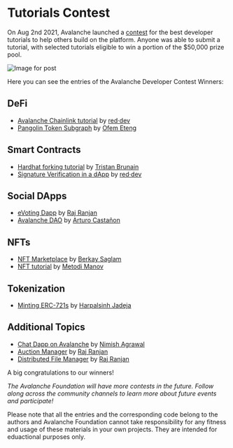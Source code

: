 # Tutorials Contest

On Aug 2nd 2021, Avalanche launched a [contest](https://medium.com/avalancheavax/avalanche-launches-developer-tutorial-contest-with-50k-in-prizes-7d8b4422399f) for the best developer tutorials to help others build on the platform. Anyone was able to submit a tutorial, with selected tutorials eligible to win a portion of the $50,000 prize pool.

![Image for post](/img/tutorial-contest.png)

Here you can see the entries of the Avalanche Developer Contest Winners:

## DeFi

* [Avalanche Chainlink tutorial](https://github.com/ava-labs/avax-docs/tree/main/docs/build/tutorials/tutorials-contest/red-dev-avalanche-chainlink-tutorial/README.md) by [red·dev](https://www.red.dev)
* [Pangolin Token Subgraph](https://github.com/ava-labs/avax-docs/tree/main/docs/build/tutorials/tutorials-contest/pangolin-token-subgraph/README.md) by [Ofem Eteng](https://github.com/ofemeteng)

## Smart Contracts

* [Hardhat forking tutorial](https://github.com/ava-labs/avax-docs/tree/main/docs/build/tutorials/tutorials-contest/hardhat-fork/README.md) by [Tristan Brunain](https://github.com/tbrunain)
* [Signature Verification in a dApp](https://github.com/ava-labs/avax-docs/tree/main/docs/build/tutorials/tutorials-contest/red-dev-sig-verify-tutorial/README.md) by [red·dev](https://www.red.dev)

## Social DApps

* [eVoting Dapp](https://github.com/ava-labs/avalanche-docs/tree/5f57b7f6d48b6382bed67eba23332c9e5c48e557/build/tutorials/tutorials-contest/evoting-avalanche-dapp/README.md) by [Raj Ranjan](https://github.com/rajranjan0608)
* [Avalanche DAO](https://github.com/ava-labs/avalanche-docs/tree/5f57b7f6d48b6382bed67eba23332c9e5c48e557/build/tutorials/tutorials-contest/avalanche-DAO/README.md) by [Arturo Castañon](https://github.com/ArturVargas)

## NFTs

* [NFT Marketplace](https://github.com/ava-labs/avalanche-docs/tree/5f57b7f6d48b6382bed67eba23332c9e5c48e557/build/tutorials/tutorials-contest/NFT-Marketplace-on-Avalanche/README.md) by [Berkay Saglam](https://github.com/trizin)
* [NFT tutorial](https://github.com/ava-labs/avalanche-docs/tree/5f57b7f6d48b6382bed67eba23332c9e5c48e557/build/tutorials/tutorials-contest/avalanche-erc721-tutorial/README.md) by [Metodi Manov](https://github.com/metodi96)

## Tokenization

* [Minting ERC-721s](https://github.com/ava-labs/avalanche-docs/tree/5f57b7f6d48b6382bed67eba23332c9e5c48e557/build/tutorials/tutorials-contest/how-to-mint-erc721-using-openzeppelin/tutorial.md) by [Harpalsinh Jadeja](https://github.com/therealharpaljadeja)

## Additional Topics

* [Chat Dapp on Avalanche](https://github.com/ava-labs/avalanche-docs/tree/5f57b7f6d48b6382bed67eba23332c9e5c48e557/build/tutorials/tutorials-contest/avax-chat-dapp/README.md) by [Nimish Agrawal](https://github.com/realnimish)
* [Auction Manager](https://github.com/ava-labs/avalanche-docs/tree/5f57b7f6d48b6382bed67eba23332c9e5c48e557/build/tutorials/tutorials-contest/drizzle-auction-manager/README.md) by [Raj Ranjan](https://github.com/rajranjan0608)
* [Distributed File Manager](https://github.com/ava-labs/avalanche-docs/tree/5f57b7f6d48b6382bed67eba23332c9e5c48e557/build/tutorials/tutorials-contest/distributed-file-manager/README.md) by [Raj Ranjan](https://github.com/rajranjan0608)

A big congratulations to our winners!

_The Avalanche Foundation will have more contests in the future. Follow along across the community channels to learn more about future events and participate!_

Please note that all the entries and the corresponding code belong to the authors and Avalanche Foundation cannot take responsibility for any fitness and usage of these materials in your own projects. They are intended for eduactional purposes only.

